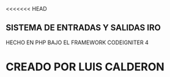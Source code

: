 <<<<<<< HEAD
## SISTEMA DE ENTRADAS Y SALIDAS IRO

HECHO EN PHP BAJO EL FRAMEWORK CODEIGNITER 4

CREADO POR LUIS CALDERON
=======
